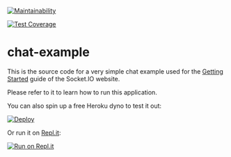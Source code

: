 [![Maintainability](https://api.codeclimate.com/v1/badges/927d63d96689d5e25a77/maintainability)](https://codeclimate.com/github/MarciglianoIT/mitc-support-backend/maintainability)

[![Test Coverage](https://api.codeclimate.com/v1/badges/927d63d96689d5e25a77/test_coverage)](https://codeclimate.com/github/MarciglianoIT/mitc-support-backend/test_coverage)

# chat-example

This is the source code for a very simple chat example used for
the [Getting Started](http://socket.io/get-started/chat/) guide
of the Socket.IO website.

Please refer to it to learn how to run this application.

You can also spin up a free Heroku dyno to test it out:

[![Deploy](https://www.herokucdn.com/deploy/button.png)](https://heroku.com/deploy?template=https://github.com/socketio/chat-example)

Or run it on [Repl.it](https://repl.it/):

[![Run on Repl.it](https://repl.it/badge/github/socketio/chat-example)](https://repl.it/github/socketio/chat-example)
